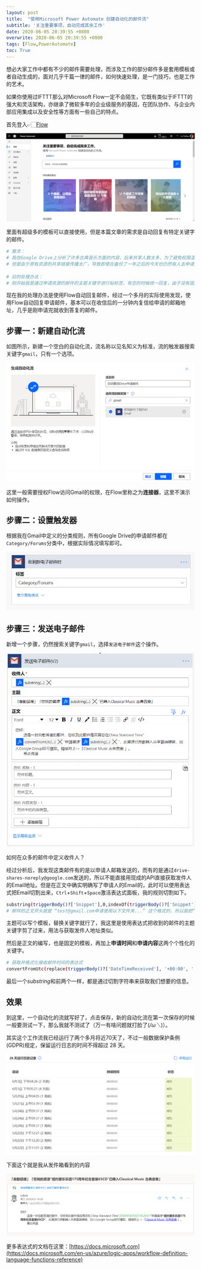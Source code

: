 ```yaml
---
layout: post
title:  "使用Microsoft Power Automate 创建自动化的邮件流"
subtitle: '关注重要事项，自动完成其余工作'
date: 2020-06-05 20:39:55 +0800
overwrite: 2020-06-05 20:39:55 +0800
tags: [Flow,PowerAutomate]
toc: True
---
```


想必大家工作中都有不少的邮件需要处理，而涉及工作的部分邮件多是套用模板或者自动生成的，面对几乎千篇一律的邮件，如何快速处理，是一门技巧，也是工作的艺术。

<!--excerpt-->

如果你使用过IFTTT那么对Microsoft Flow一定不会陌生，它既有类似于IFTTT的强大和灵活架构，亦继承了微软多年的企业级服务的基因，在团队协作、与企业内部应用集成以及安全性等方面有一些自己的特点。

首先登入👉🏻[Flow](https://asia.flow.microsoft.com)

![Flow Index](/assets/img/email_flow/2020-06-05_0004.webp)

里面有超级多的模板可以直接使用，但是本篇文章的需求是自动回复有特定关键字的邮件。

```bash
# 需求：
# 我在Google Drive上分析了许多古典音乐方面的内容，后来共享人数太多，为了避免权限混乱，我把所有资源备份到了Team Drive，现在叫Shared Drive。
# 但是由于原有资源的共享链接传播太广，导致即使在备份了一年之后的今天也仍然有人去申请这个资源的权限。

# 旧的处理办法：
# 刚开始我是通过申请资源的邮件的主题关键字进行贴标签，有空的时候统一回复，由于没有固定的时间，偶尔也会一个月回一次。
```

现在我的处理办法是使用Flow自动回复邮件，经过一个多月的实际使用发现，使用Flow自动回复申请邮件，基本可以在收信后的一分钟内复信给申请的邮箱地址，几乎是刚申请完就收到答复的邮件。

## 步骤一：新建自动化流

如图所示，新建一个空白的自动化流，流名称以见名知义为标准，流的触发器搜索关键字`gmail`，只有一个选项。

![New Folw](/assets/img/email_flow/2020-06-05_0005.webp)

这里一般需要授权Flow访问Gmail的权限，在Flow里称之为**连接器**，这里不演示如何操作。

## 步骤二：设置触发器

根据我在Gmail中定义的分类规则，所有Google Drive的申请邮件都在`Category/Forums`分类中，根据实际情况填写即可。

![触发器](/assets/img/email_flow/2020-06-05_0006.webp)

## 步骤三：发送电子邮件

新增一个步骤，仍然搜索关键字`gmail`，选择`发送电子邮件`这个操作。

![image](/assets/img/email_flow/2020-06-05_0007.webp)

如何在众多的邮件中定义收件人？

经过分析后，我发现这类邮件有的是以申请人邮箱发送的，而有的是通过`drive-shares-noreply@google.com`发送的，所以不能直接用现成的API直接获取发件人的Email地址。但是在正文中确实明确写了申请人的Email的，此时可以使用表达式把Email切割出来，`Ctrl`+`Shift`+`Space`激活表达式面板，我的规则切割如下。

```bash
substring(triggerBody()?['Snippet'],0,indexOf(triggerBody()?['Snippet'],'申请使用'))
# 邮件的正文开头就是 “test@gmail.com申请使用以下文件夹...” 这个格式的，所以我把“申请使用”前面的字符串剪过来就可以用了
```

主题可以写个模板，替换关键字就行了，我这里是使用表达式把收到的邮件的主题关键字剪了过来，用法与获取发件人地址类似。

然后是正文的编写，也是固定的模板，再加上**申请时间**和**申请内容**这两个个性化的关键字。

```bash
# 获取并格式化接收邮件时间的表达式
convertFromUtc(replace(triggerBody()?['DateTimeReceived'], '+00:00', '.0000000Z'), 'China Standard Time', 'yyyy年M月d日HH:mm:ss')
```

最后一个*substring*和前两个一样，都是通过切割字符串来获取我们想要的信息。

## 效果

到这里，一个自动化的流就写好了，点击保存，新的自动化流在第一次保存的时候一般要测试一下，那么我就不测试了（万一有啥问题就打脸了(*/ω＼*)）。

其实这个工作流我已经运行了两个多月将近70天了，不过一般数据保护条例(GDPR)规定，保留运行日志的时间不得超过 28 天。

![日志](/assets/img/email_flow/2020-06-05_0008.webp)

下面这个就是我从发件箱看到的内容

![发件箱](/assets/img/email_flow/2020-06-05_0009.webp)


更多表达式的文档在这里：[https://docs.microsoft.com](https://docs.microsoft.com/en-us/azure/logic-apps/workflow-definition-language-functions-reference)
